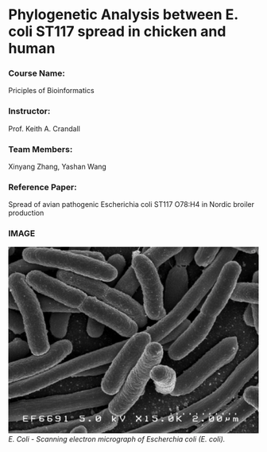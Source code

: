 # Phylogenetic Analysis between E. coli ST117 spread in chicken and human
### **Course Name**: 
Priciples of Bioinformatics
### **Instructor**: 
Prof. Keith A. Crandall
### **Team Members**: 
Xinyang Zhang, Yashan Wang
### **Reference Paper**: 
Spread of avian pathogenic Escherichia coli ST117 O78:H4 in Nordic broiler production

### IMAGE
![](https://github.com/Keillyzhang/BioinfomaticsFinalProject/blob/main/E.coli_image.png)  
  *E. Coli - Scanning electron micrograph of Escherchia coli (E. coli).*



